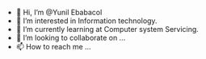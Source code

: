- 👋 Hi, I’m @Yunil Ebabacol
- 👀 I’m interested in Information technology. 
- 🌱 I’m currently learning at Computer system Servicing. 
- 💞️ I’m looking to collaborate on ...
- 📫 How to reach me ...

<!---
YunilEbabacol/YunilEbabacol is a ✨ special ✨ repository because its `README.md` (this file) appears on your GitHub profile.
You can click the Preview link to take a look at your changes.
--->
